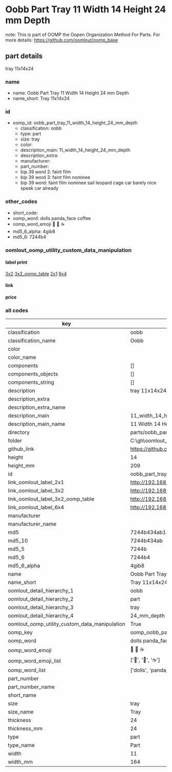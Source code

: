 # Oobb Part Tray 11 Width 14 Height 24 mm Depth  

note: This is part of OOMP the Oopen Organization Method For Parts. For more details: https://github.com/oomlout/oomp_base

##  part details
  



tray 11x14x24



### name
* name: Oobb Part Tray 11 Width 14 Height 24 mm Depth
* name_short: Tray 11x14x24 
### id
* oomp_id: oobb_part_tray_11_width_14_height_24_mm_depth
  * classification: oobb
  * type: part
  * size: tray
  * color: 
  * description_main: 11_width_14_height_24_mm_depth
  * description_extra: 
  * manufacturer: 
  * part_number: 
  * bip 39 word 2: faint film
  * bip 39 word 3: faint film nominee
  * bip 39 word: faint film nominee sail leopard cage car barely nice speak car already

### other_codes
* short_code: 
* oomp_word: dolls panda_face coffee
* oomp_word_emoji :dolls: :panda_face: :coffee:
* md5_6_alpha: 4gib8
* md5_6: 7244b4






### oomlout_oomp_utility_custom_data_manipulation
#### label print
[3x2](http://192.168.1.245:1112/?label=oomp%204gib8)
[3x2_oomp_table](http://192.168.1.108:1112/?label=oomp%204gib8)
[2x1](http://192.168.1.242:1112/?label=oomp%204gib8)
[6x4](http://192.168.1.55:1112/?label=oomp%204gib8)    

#### link

                              

#### price







### all codes 
| key | value |  
| --- | --- |  
| classification | oobb |  
| classification_name | Oobb |  
| color |  |  
| color_name |  |  
| components | [] |  
| components_objects | [] |  
| components_string | [] |  
| description | tray 11x14x24 |  
| description_extra |  |  
| description_extra_name |  |  
| description_main | 11_width_14_height_24_mm_depth |  
| description_main_name | 11 Width 14 Height 24 mm Depth |  
| directory | parts/oobb_part_tray_11_width_14_height_24_mm_depth |  
| folder | C:\gh\oomlout_oobb_version_4_generated_parts\parts\oobb_part_tray_11_width_14_height_24_mm_depth |  
| github_link | https://github.com/oomlout/oomlout_oomp_part_src/tree/main/parts/oobb_part_tray_11_width_14_height_24_mm_depth |  
| height | 14 |  
| height_mm | 209 |  
| id | oobb_part_tray_11_width_14_height_24_mm_depth |  
| link_oomlout_label_2x1 | http://192.168.1.242:1112/?label=oomp%204gib8 |  
| link_oomlout_label_3x2 | http://192.168.1.245:1112/?label=oomp%204gib8 |  
| link_oomlout_label_3x2_oomp_table | http://192.168.1.108:1112/?label=oomp%204gib8 |  
| link_oomlout_label_6x4 | http://192.168.1.55:1112/?label=oomp%204gib8 |  
| manufacturer |  |  
| manufacturer_name |  |  
| md5 | 7244b434ab12844880c02be32bd5928f |  
| md5_10 | 7244b434ab |  
| md5_5 | 7244b |  
| md5_6 | 7244b4 |  
| md5_6_alpha | 4gib8 |  
| name | Oobb Part Tray 11 Width 14 Height 24 mm Depth |  
| name_short | Tray 11x14x24  |  
| oomlout_detail_hierarchy_1 | oobb |  
| oomlout_detail_hierarchy_2 | part |  
| oomlout_detail_hierarchy_3 | tray |  
| oomlout_detail_hierarchy_4 | 24_mm_depth |  
| oomlout_oomp_utility_custom_data_manipulation | True |  
| oomp_key | oomp_oobb_part_tray_11_width_14_height_24_mm_depth |  
| oomp_word | dolls panda_face coffee |  
| oomp_word_emoji | :dolls: :panda_face: :coffee: |  
| oomp_word_emoji_list | [':dolls:', ':panda_face:', ':coffee:'] |  
| oomp_word_list | ['dolls', 'panda_face', 'coffee'] |  
| part_number |  |  
| part_number_name |  |  
| short_name |  |  
| size | tray |  
| size_name | Tray |  
| thickness | 24 |  
| thickness_mm | 24 |  
| type | part |  
| type_name | Part |  
| width | 11 |  
| width_mm | 164 |  
